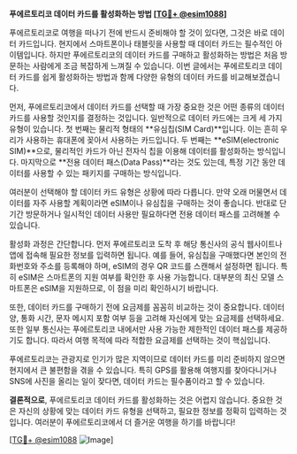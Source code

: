 **푸에르토리코 데이터 카드를 활성화하는 방법 [[TG💪+ @esim1088](https://t.me/s/esim1088)]**

푸에르토리코로 여행을 떠나기 전에 반드시 준비해야 할 것이 있다면, 그것은 바로 데이터 카드입니다. 현지에서 스마트폰이나 태블릿을 사용할 때 데이터 카드는 필수적인 아이템입니다. 하지만 푸에르토리코의 데이터 카드를 구매하고 활성화하는 방법은 처음 방문하는 사람에게 조금 복잡하게 느껴질 수 있습니다. 이번 글에서는 푸에르토리코 데이터 카드를 쉽게 활성화하는 방법과 함께 다양한 유형의 데이터 카드를 비교해보겠습니다.

먼저, 푸에르토리코에서 데이터 카드를 선택할 때 가장 중요한 것은 어떤 종류의 데이터 카드를 사용할 것인지를 결정하는 것입니다. 일반적으로 데이터 카드에는 크게 세 가지 유형이 있습니다. 첫 번째는 물리적 형태의 **유심칩(SIM Card)**입니다. 이는 흔히 우리가 사용하는 휴대폰에 꽂아서 사용하는 카드입니다. 두 번째는 **eSIM(electronic SIM)**으로, 물리적인 카드가 아닌 전자식 칩을 이용해 데이터를 활성화하는 방식입니다. 마지막으로 **전용 데이터 패스(Data Pass)**라는 것도 있는데, 특정 기간 동안 데이터를 사용할 수 있는 패키지를 구매하는 방식입니다.

여러분이 선택해야 할 데이터 카드 유형은 상황에 따라 다릅니다. 만약 오래 머물면서 데이터를 자주 사용할 계획이라면 eSIM이나 유심칩을 구매하는 것이 좋습니다. 반대로 단기간 방문하거나 일시적인 데이터 사용만 필요하다면 전용 데이터 패스를 고려해볼 수 있습니다.

활성화 과정은 간단합니다. 먼저 푸에르토리코 도착 후 해당 통신사의 공식 웹사이트나 앱에 접속해 필요한 정보를 입력하면 됩니다. 예를 들어, 유심칩을 구매했다면 본인의 전화번호와 주소를 등록해야 하며, eSIM의 경우 QR 코드를 스캔해서 설정하면 됩니다. 특히 eSIM은 스마트폰의 지원 여부를 확인한 후 사용 가능합니다. 대부분의 최신 모델 스마트폰은 eSIM을 지원하므로, 이 점을 미리 확인하시기 바랍니다.

또한, 데이터 카드를 구매하기 전에 요금제를 꼼꼼히 비교하는 것이 중요합니다. 데이터 양, 통화 시간, 문자 메시지 포함 여부 등을 고려해 자신에게 맞는 요금제를 선택하세요. 또한 일부 통신사는 푸에르토리코 내에서만 사용 가능한 제한적인 데이터 패스를 제공하기도 합니다. 따라서 여행 목적에 따라 적합한 요금제를 선택하는 것이 핵심입니다.

푸에르토리코는 관광지로 인기가 많은 지역이므로 데이터 카드를 미리 준비하지 않으면 현지에서 큰 불편함을 겪을 수 있습니다. 특히 GPS를 활용해 여행지를 찾아다니거나 SNS에 사진을 올리는 일이 잦다면, 데이터 카드는 필수품이라고 할 수 있습니다.

**결론적으로**, 푸에르토리코 데이터 카드를 활성화하는 것은 어렵지 않습니다. 중요한 것은 자신의 상황에 맞는 데이터 카드 유형을 선택하고, 필요한 정보를 정확히 입력하는 것입니다. 여러분이 푸에르토리코에서 더 즐거운 여행을 하기를 바랍니다! 

[[TG💪+ @esim1088](https://t.me/s/esim1088) ![Image](https://i.postimg.cc/Y0z9fWf4/image.png)]